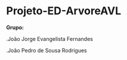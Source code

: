 # Projeto-ED-ArvoreAVL

**Grupo:**

.João Jorge Evangelista Fernandes

.João Pedro de Sousa Rodrigues
